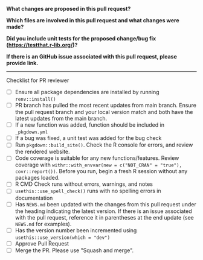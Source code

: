 **What changes are proposed in this pull request?**

**Which files are involved in this pull request and what changes were made?**

**Did you include unit tests for the proposed change/bug fix (https://testthat.r-lib.org/)?**

**If there is an GitHub issue associated with this pull request, please provide link.**

--------------------------------------------------------------------------------

Checklist for PR reviewer

- [ ] Ensure all package dependencies are installed by running `renv::install()`
- [ ] PR branch has pulled the most recent updates from main branch. Ensure the pull request branch and your local version match and both have the latest updates from the main branch.
- [ ] If a new function was added, function should be included in `_pkgdown.yml`
- [ ] If a bug was fixed, a unit test was added for the bug check
- [ ] Run `pkgdown::build_site()`. Check the R console for errors, and review the rendered website.
- [ ] Code coverage is suitable for any new functions/features. Review coverage with `withr::with_envvar(new = c("NOT_CRAN" = "true"), covr::report())`. Before you run, begin a fresh R session without any packages loaded. 
- [ ] R CMD Check runs without errors, warnings, and notes
- [ ] `usethis::use_spell_check()` runs with no spelling errors in documentation
- [ ] Has `NEWS.md` been updated with the changes from this pull request under the heading indicating the latest version. If there is an issue associated with the pull request, reference it in parentheses at the end update (see `NEWS.md` for examples).
- [ ] Has the version number been incremented using `usethis::use_version(which = "dev")` 
- [ ] Approve Pull Request
- [ ] Merge the PR. Please use "Squash and merge".
